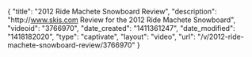{
    "title": "2012 Ride Machete Snowboard Review",
    "description": "http:\/\/www.skis.com Review for the 2012 Ride Machete Snowboard",
    "videoid": "3766970",
    "date_created": "1411361247",
    "date_modified": "1418182020",
    "type": "captivate",
    "layout": "video",
    "url": "\/v\/2012-ride-machete-snowboard-review\/3766970"
}